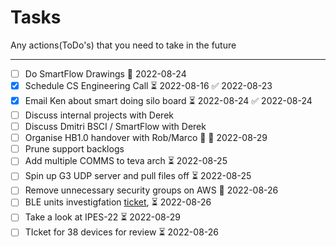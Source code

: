 # Tasks
Any actions(ToDo's) that you need to take in the future

---

- [ ] Do SmartFlow Drawings 📅 2022-08-24 
- [x] Schedule CS Engineering Call ⏳ 2022-08-16 ✅ 2022-08-23
- [x] Email Ken about smart doing silo board ⏳ 2022-08-24 ✅ 2022-08-24
- [ ] Discuss internal projects with Derek
- [ ] Discuss Dmitri BSCI / SmartFlow with Derek
- [ ] Organise HB1.0 handover with Rob/Marco 🔽 🛫 2022-08-29 
- [ ] Prune support backlogs
- [ ] Add multiple COMMS to teva arch ⏳ 2022-08-25 
- [ ] Spin up G3 UDP server and pull files off ⏳ 2022-08-25 
- [ ] Remove unnecessary security groups on AWS 📅 2022-08-26 
- [ ] BLE units investigfation [ticket](https://taoglas.atlassian.net/browse/IPES-40), ⏳ 2022-08-26 
- [ ] Take a look at IPES-22 ⏳ 2022-08-29 
- [ ] TIcket for 38 devices for review ⏳ 2022-08-26 